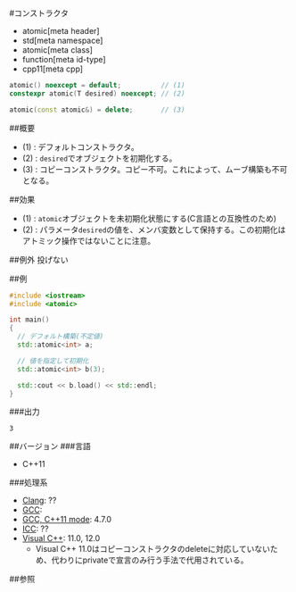 #コンストラクタ
* atomic[meta header]
* std[meta namespace]
* atomic[meta class]
* function[meta id-type]
* cpp11[meta cpp]

```cpp
atomic() noexcept = default;          // (1)
constexpr atomic(T desired) noexcept; // (2)

atomic(const atomic&) = delete;       // (3)
```

##概要
- (1) : デフォルトコンストラクタ。
- (2) : `desired`でオブジェクトを初期化する。
- (3) : コピーコンストラクタ。コピー不可。これによって、ムーブ構築も不可となる。


##効果
- (1) : `atomic`オブジェクトを未初期化状態にする(C言語との互換性のため)
- (2) : パラメータ`desired`の値を、メンバ変数として保持する。この初期化はアトミック操作ではないことに注意。


##例外
投げない


##例
```cpp
#include <iostream>
#include <atomic>

int main()
{
  // デフォルト構築(不定値)
  std::atomic<int> a;

  // 値を指定して初期化
  std::atomic<int> b(3);

  std::cout << b.load() << std::endl;
}
```


###出力
```
3
```

##バージョン
###言語
- C++11

###処理系
- [Clang](/implementation.md#clang): ??
- [GCC](/implementation.md#gcc): 
- [GCC, C++11 mode](/implementation.md#gcc): 4.7.0
- [ICC](/implementation.md#icc): ??
- [Visual C++](/implementation.md#visual_cpp): 11.0, 12.0
	- Visual C++ 11.0はコピーコンストラクタのdeleteに対応していないため、代わりにprivateで宣言のみ行う手法で代用されている。


##参照


